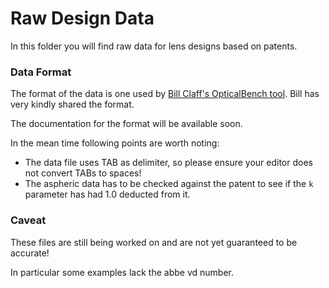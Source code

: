 # Raw Design Data

In this folder you will find raw data for lens designs based on patents.

### Data Format

The format of the data is one used by [Bill Claff's OpticalBench tool](http://www.photonstophotos.net/GeneralTopics/Lenses/OpticalBench/OpticalBench.htm). Bill has very kindly shared the format.

The documentation for the format will be available soon.

In the mean time following points are worth noting:

* The data file uses TAB as delimiter, so please ensure your editor does not convert TABs to spaces!
* The aspheric data has to be checked against the patent to see if the `k` parameter has had 1.0 deducted from it.

### Caveat

These files are still being worked on and are not yet guaranteed to be accurate!

In particular some examples lack the abbe vd number.
